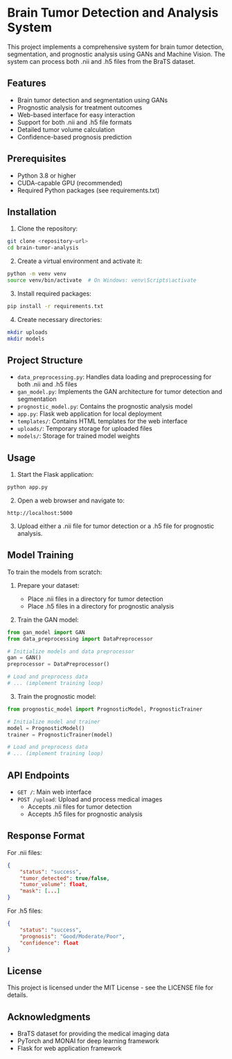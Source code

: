 # Brain Tumor Detection and Analysis System

This project implements a comprehensive system for brain tumor detection, segmentation, and prognostic analysis using GANs and Machine Vision. The system can process both .nii and .h5 files from the BraTS dataset.

## Features

- Brain tumor detection and segmentation using GANs
- Prognostic analysis for treatment outcomes
- Web-based interface for easy interaction
- Support for both .nii and .h5 file formats
- Detailed tumor volume calculation
- Confidence-based prognosis prediction

## Prerequisites

- Python 3.8 or higher
- CUDA-capable GPU (recommended)
- Required Python packages (see requirements.txt)

## Installation

1. Clone the repository:
```bash
git clone <repository-url>
cd brain-tumor-analysis
```

2. Create a virtual environment and activate it:
```bash
python -m venv venv
source venv/bin/activate  # On Windows: venv\Scripts\activate
```

3. Install required packages:
```bash
pip install -r requirements.txt
```

4. Create necessary directories:
```bash
mkdir uploads
mkdir models
```

## Project Structure

- `data_preprocessing.py`: Handles data loading and preprocessing for both .nii and .h5 files
- `gan_model.py`: Implements the GAN architecture for tumor detection and segmentation
- `prognostic_model.py`: Contains the prognostic analysis model
- `app.py`: Flask web application for local deployment
- `templates/`: Contains HTML templates for the web interface
- `uploads/`: Temporary storage for uploaded files
- `models/`: Storage for trained model weights

## Usage

1. Start the Flask application:
```bash
python app.py
```

2. Open a web browser and navigate to:
```
http://localhost:5000
```

3. Upload either a .nii file for tumor detection or a .h5 file for prognostic analysis.

## Model Training

To train the models from scratch:

1. Prepare your dataset:
   - Place .nii files in a directory for tumor detection
   - Place .h5 files in a directory for prognostic analysis

2. Train the GAN model:
```python
from gan_model import GAN
from data_preprocessing import DataPreprocessor

# Initialize models and data preprocessor
gan = GAN()
preprocessor = DataPreprocessor()

# Load and preprocess data
# ... (implement training loop)
```

3. Train the prognostic model:
```python
from prognostic_model import PrognosticModel, PrognosticTrainer

# Initialize model and trainer
model = PrognosticModel()
trainer = PrognosticTrainer(model)

# Load and preprocess data
# ... (implement training loop)
```

## API Endpoints

- `GET /`: Main web interface
- `POST /upload`: Upload and process medical images
  - Accepts .nii files for tumor detection
  - Accepts .h5 files for prognostic analysis

## Response Format

For .nii files:
```json
{
    "status": "success",
    "tumor_detected": true/false,
    "tumor_volume": float,
    "mask": [...]
}
```

For .h5 files:
```json
{
    "status": "success",
    "prognosis": "Good/Moderate/Poor",
    "confidence": float
}
```

## License

This project is licensed under the MIT License - see the LICENSE file for details.

## Acknowledgments

- BraTS dataset for providing the medical imaging data
- PyTorch and MONAI for deep learning framework
- Flask for web application framework 